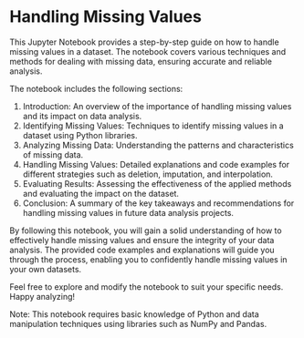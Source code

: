 # Handling Missing Values

This Jupyter Notebook provides a step-by-step guide on how to handle missing values in a dataset. The notebook covers various techniques and methods for dealing with missing data, ensuring accurate and reliable analysis.

The notebook includes the following sections:
1. Introduction: An overview of the importance of handling missing values and its impact on data analysis.
2. Identifying Missing Values: Techniques to identify missing values in a dataset using Python libraries.
3. Analyzing Missing Data: Understanding the patterns and characteristics of missing data.
4. Handling Missing Values: Detailed explanations and code examples for different strategies such as deletion, imputation, and interpolation.
5. Evaluating Results: Assessing the effectiveness of the applied methods and evaluating the impact on the dataset.
6. Conclusion: A summary of the key takeaways and recommendations for handling missing values in future data analysis projects.

By following this notebook, you will gain a solid understanding of how to effectively handle missing values and ensure the integrity of your data analysis. The provided code examples and explanations will guide you through the process, enabling you to confidently handle missing values in your own datasets.

Feel free to explore and modify the notebook to suit your specific needs. Happy analyzing!

Note: This notebook requires basic knowledge of Python and data manipulation techniques using libraries such as NumPy and Pandas.
